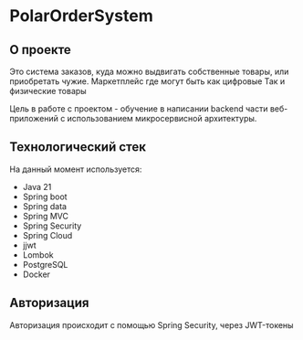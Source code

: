 # PolarOrderSystem

## О проекте

Это система заказов, куда можно выдвигать собственные товары, или приобретать чужие. Маркетплейс где могут быть как цифровые
Так и физические товары

Цель в работе с проектом - обучение в написании backend части веб-приложений с использованием микросервисной архитектуры.

## Технологический стек
На данный момент используется:
- Java 21
- Spring boot
- Spring data
- Spring MVC
- Spring Security
- Spring Cloud
- jjwt
- Lombok
- PostgreSQL
- Docker

## Авторизация
Авторизация происходит с помощью Spring Security, через JWT-токены
